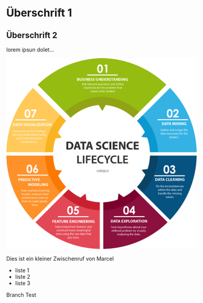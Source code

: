 # Überschrift 1
## Überschrift 2

lorem ipsun dolet...

![Bild1](Data_Science_Lifecycle.png)



Dies ist ein kleiner Zwischenruf von Marcel


- liste 1
- liste 2
- liste 3


Branch Test
